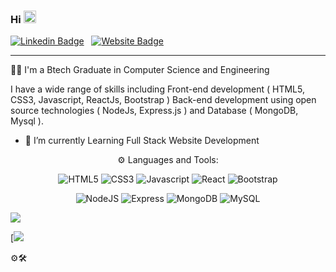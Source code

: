 ### Hi  <img src="https://raw.githubusercontent.com/MartinHeinz/MartinHeinz/master/wave.gif" width="20px"/>


[![Linkedin Badge](https://img.shields.io/badge/-AmanpreetSingh-blue?style=flat-square&logo=Linkedin&logoColor=white&link=https://www.linkedin.com/in/amanpreet-singh-96210916a)](https://www.linkedin.com/in/amanpreet-singh-96210916a) &nbsp;
[![Website Badge](https://img.shields.io/badge/StackOverflow-AmanpreetSingh-blue)](https://stackoverflow.com/users/16666966/amanpreet-singh?tab=profile)<hr/>
:man_student:  I'm a Btech Graduate in Computer Science and Engineering

I have a wide range of skills including Front-end development ( HTML5, CSS3, Javascript, ReactJs, Bootstrap ) Back-end development using open source technologies ( NodeJs, Express.js ) and Database ( MongoDB, Mysql ).

- 🌱 I’m currently Learning Full Stack Website Development 

<p align="center">⚙ Languages and Tools:</p>

<p align="center">
<img alt="HTML5" src="https://img.shields.io/badge/HTML5-%23E34F26.svg?style=flat-square&logo=html5&logoColor=white"/> <img alt="CSS3" src="https://img.shields.io/badge/CSS3-%231572B6.svg?style=flat-square&logo=css3&logoColor=white"/>  <img alt="Javascript" src="https://img.shields.io/badge/-Javascript-blueviolet"/>  <img alt="React" src="https://img.shields.io/badge/React-%2320232a.svg?style=flat-square&logo=react&logoColor=%2361DAFB"/>  <img alt="Bootstrap" src="https://img.shields.io/badge/Bootstrap-%23563D7C.svg?style=flat-square&logo=bootstrap&logoColor=white"/> </p>
<p align="center"><img alt="NodeJS" src="https://img.shields.io/badge/Node.js-%2343853D.svg?style=flat-square&logo=node-dot-js&logoColor=white"/>  <img alt="Express" src="https://img.shields.io/badge/-Express.js-blue"/>
<img alt="MongoDB" src ="https://img.shields.io/badge/MongoDB-%234ea94b.svg?style=flat-square&logo=mongodb&logoColor=white"/> <img alt="MySQL" src="https://img.shields.io/badge/MySql-%2300f.svg?style=flat-square&logo=mysql&logoColor=white"/>
</p>

![](https://visitor-badge.laobi.icu/badge?page_id=AmanpreetSingh.AmanpreetSingh98)

[![](https://activity-graph.herokuapp.com/graph?username=amanpreetsingh98&theme=react-dark&area=true)
<!--


Here are some ideas to get you started:

- 🔭 I’m currently working on ...
- 🌱 I’m currently learning ...
- 👯 I’m looking to collaborate on ...
- 🤔 I’m looking for help with ...
- 💬 Ask me about ...
- 📫 How to reach me: ...
- 😄 Pronouns: ...
- ⚡ Fun fact: .....

-->⚙🛠
